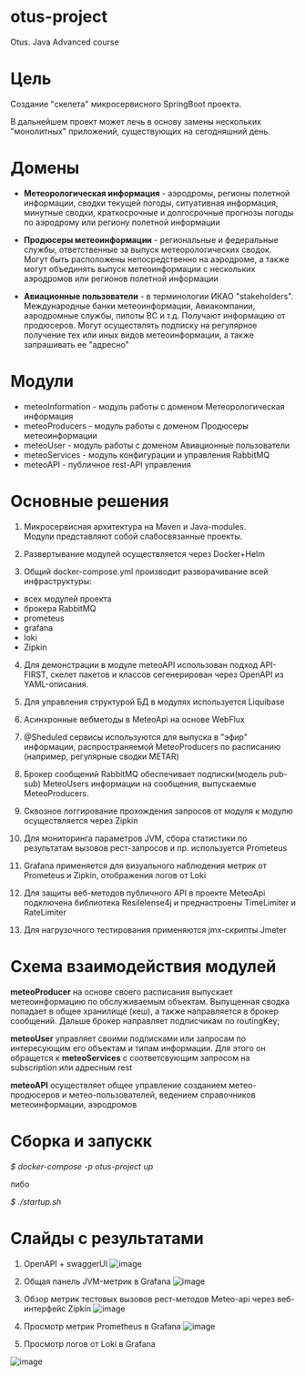 # otus-project
Otus. Java Advanced course

# Цель
Создание "скелета" микросервисного SpringBoot проекта.

В дальнейшем  проект может лечь в основу замены нескольких "монолитных" приложений,
существующих на сегодняшний день.

# Домены
- **Метеорологическая информация** - аэродромы, регионы полетной информации, сводки текущей погоды, ситуативная информация, минутные сводки, краткосрочные и долгосрочные прогнозы погоды по аэродрому или региону полетной информации  
  
- **Продюсеры метеоинформации** - региональные и федеральные службы, ответственные за выпуск метеорологических сводок. Могут быть расположены непосредственно на аэродроме, а также могут объединять выпуск метеоинформации с нескольких аэродромов или регионов полетной информации  
  
 - **Авиационные пользователи** - в терминологии ИКАО "stakeholders". Международные банки метеоинформации, Авиакомпании, аэродромные службы, пилоты ВС и т.д.  Получают информацию от продюсеров. Могут осуществлять подписку на регулярное получение тех или иных видов метеоинформации, а также запрашивать ее "адресно"  

# Модули

- meteoInformation - модуль работы с доменом Метеорологическая информация
- meteoProducers - модуль работы с доменом Продюсеры метеоинформации
- meteoUser - модуль работы с доменом Авиационные пользователи
- meteoServices - модуль конфигурации и управления RabbitMQ
- meteoAPI - публичное rest-API управления 


# Основные решения

1. Микросервисная архитектура на Maven и Java-modules.  
Модули представляют собой слабосвязанные проекты.

2. Развертывание модулей осуществляется через Docker+Helm

3. Общий docker-compose.yml производит разворачивание всей инфраструктуры:
 - всех модулей проекта
 - брокера RabbitMQ
 - prometeus
 - grafana
 - loki
 - Zipkin
 
 
4. Для демонстрации в модуле meteoAPI использован подход API-FIRST, скелет пакетов и классов сегенерирован через OpenAPI из YAML-описания.  

5. Для управления структурой БД в модулях используется Liquibase  

6. Асинхронные вебметоды в MeteoApi на основе WebFlux

7. @Sheduled сервисы используются для выпуска в "эфир" информации, распространяемой MeteoProducers по расписанию (например, регулярные сводки METAR)

8. Брокер сообщений RabbitMQ обеспечивает подписки(модель pub-sub) MeteoUsers информации на сообщения, выпускаемые MeteoProducers.   

9. Сквозное логгирование прохождения запросов от модуля к модулю осуществляется через Zipkin

10. Для мониторинга параметров JVM, сбора статистики по результатам вызовов рест-запросов и пр. используется Prometeus

11. Grafana применяется для визуального наблюдения метрик от Prometeus и Zipkin, отображения логов от Loki
12. Для защиты веб-методов публичного API в проекте MeteoApi подключена библиотека Resilelense4j и преднастроены TimeLimiter и RateLimiter

13. Для нагрузочного тестирования применяются jmx-скрипты Jmeter

# Схема взаимодействия модулей

**meteoProducer** на основе своего расписания выпускает метеоинформацию по обслуживаемым объектам. Выпущенная сводка попадает в общее хранилище (кеш),  а также направляется в брокер сообщений. Дальше брокер направляет подписчикам по routingKey;

**meteoUser** управляет своими подписками или запросам по интересующим его объектам и типам информации. Для этого он обращется к **meteoServices** с соответсвующим запросом на subscription или адресным rest  

**meteoAPI** осуществляет общее управление созданием метео-продюсеров и метео-пользователей, ведением справочников метеоинформации, аэродромов 

# Сборка и запускк
*$ docker-compose -p otus-project up*

либо 

*$ ./startup.sh*

# Слайды с результатами
1. OpenAPI + swaggerUI
![image](https://github.com/user-attachments/assets/57e6a195-0578-48d5-a66d-23c270229339)

2. Общая панель JVM-метрик в Grafana
![image](https://github.com/user-attachments/assets/68159b92-1d44-4c25-8fc6-f9a3e5aa84bf)

3. Обзор метрик тестовых вызовов рест-методов Meteo-api через веб-интерфейс Zipkin
![image](https://github.com/user-attachments/assets/3ed5b799-3fa1-4d76-a0b4-7929100128b4)

4. Просмотр метрик Prometheus в Grafana
![image](https://github.com/user-attachments/assets/38d83a40-f124-4bad-b31d-e63903efd4cd)

5. Просмотр логов от Loki в Grafana

![image](https://github.com/user-attachments/assets/cab4a82a-d122-43dd-9e74-eb425d0b043d)



   
   
